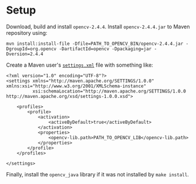 Setup
=====

Download, build and install `opencv-2.4.4`.
Install `opencv-2.4.4.jar` to Maven repository using:

    mvn install:install-file -Dfile=PATH_TO_OPENCV_BIN/opencv-2.4.4.jar -DgroupId=org.opencv -DartifactId=opencv -Dpackaging=jar -Dversion=2.4.4

Create a Maven user's [`settings.xml`](http://maven.apache.org/settings.html) 
file with something like:

    <?xml version="1.0" encoding="UTF-8"?>
    <settings xmlns="http://maven.apache.org/SETTINGS/1.0.0" xmlns:xsi="http://www.w3.org/2001/XMLSchema-instance"
              xsi:schemaLocation="http://maven.apache.org/SETTINGS/1.0.0 http://maven.apache.org/xsd/settings-1.0.0.xsd">

        <profiles>
            <profile>
                <activation>
                    <activeByDefault>true</activeByDefault>
                </activation>
                <properties>
                    <opencv-lib.path>PATH_TO_OPENCV_LIB</opencv-lib.path>
                </properties>
            </profile>
        </profiles>

    </settings>

Finally, install the `opencv_java` library if it was not installed by `make install`.
